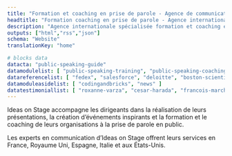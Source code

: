 ```yaml
---
title: "Formation et coaching en prise de parole - Agence de communication internationale"
headtitle: "Formation coaching en prise de parole - Agence internationale | France"
description: "Agence internationale spécialisée formation et coaching en prise de parole en public et création de présentations. Nous sommes présents aux États-Unis et en Europe."
outputs: ["html","rss","json"]
schema: "Website"
translationKey: "home"

# blocks data
datacta: "public-speaking-guide"
datamodulelist: [ "public-speaking-training", "public-speaking-coaching", "communication-consulting", "creative-workshops" ]
datareferencelist: [ "fedex", "salesforce", "deloitte", "boston-scientific", "google", "disney", "wbg", "ashoka", "lacoste", "business-france", "safran", "colombus-consulting", "edf", "loreal", "pierre-fabre", "insead", "em-lyon", "biogen"  ]
datamoduleasidelist: [ "codingandbricks", "news" ]
datatestimoniallist: [ "roxanne-varza", "cesar-harada", "francois-marchessaux", "nicolas-beau", "david-musotte" ]
---
```


Ideas on Stage accompagne les dirigeants dans la réalisation de leurs présentations, la création d’événements inspirants et la formation et le coaching de leurs organisations à la prise de parole en public.

Les experts en communication d’Ideas on Stage offrent leurs services en France, Royaume Uni, Espagne, Italie et aux États-Unis.
